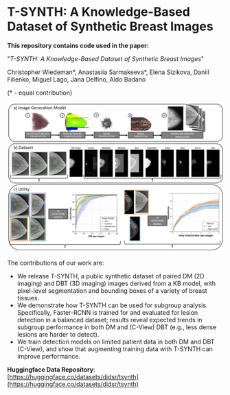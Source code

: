 # T-SYNTH: A Knowledge-Based Dataset of Synthetic Breast Images

**This repository contains code used in the paper:**

"_T-SYNTH: A Knowledge-Based Dataset of Synthetic Breast Images_"

Christopher Wiedeman*, Anastasiia Sarmakeeva*, Elena Sizikova, Daniil Filienko, Miguel Lago, Jana Delfino, Aldo Badano 

(* - equal contribution)

![overview](images/summary_figure.png)

The contributions of our work are:
* We release T-SYNTH, a public synthetic dataset of paired DM (2D imaging) and DBT (3D imaging) images derived from a KB model, with pixel-level segmentation and bounding boxes of a variety of breast tissues.
* We demonstrate how T-SYNTH can be used for subgroup analysis. Specifically, Faster-RCNN is trained for and evaluated for lesion detection in a balanced dataset; results reveal expected trends in subgroup performance in both DM and (C-View) DBT (e.g., less dense lesions are harder to detect). 
* We train detection models on limited patient data in both DM and DBT (C-View), and show that augmenting training data with T-SYNTH can improve performance.

**Huggingface Data Repository**: [https://huggingface.co/datasets/didsr/tsynth](https://huggingface.co/datasets/didsr/tsynth)
